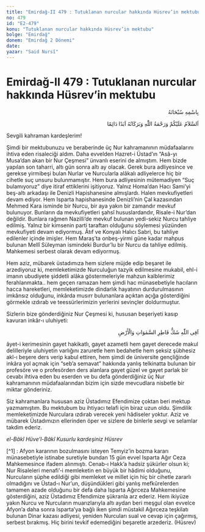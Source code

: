 ```yaml
---
title: "Emirdağ-II 479 : Tutuklanan nurcular hakkında Hüsrev’in mektubu"
no: 479
id: "E2-479"
konu: "Tutuklanan nurcular hakkında Hüsrev’in mektubu"
bolge: "Emirdağ"
donem: "Emirdağ 2 Dönemi"
date: 
yazar: "Said Nursî"
---
```


# Emirdağ-II 479 : Tutuklanan nurcular hakkında Hüsrev’in mektubu

<p class="arabic" dir="rtl" title="Meal: “Her türlü noksan sıfatlardan yüce olan Allah’ın adıyla.”">بِاسْمِهِ سُبْحَانَهُ</p>

<p class="arabic" dir="rtl" title="Meal: “Allah’ın selâmı, rahmeti ve bereketleri, ebedî ve dâimî olarak üzerinize olsun.”">اَلسَّلاَمُ عَلَيْكُمْ وَرَحْمَةُ اللّٰهِ وَبَرَكَاتُهُ اَبَدًا دَائِمًا</p>

Sevgili kahraman kardeşlerim!

Şimdi bir mektubunuzu ve beraberinde üç Nur kahramanının müdafaalarını ihtiva eden risaleciği aldım. Daha evvelden Hazret-i Üstad’ın “Asâ-yı Musa’dan akan bir Nur Çeşmesi” ünvanlı eserini de almıştım. Hem bizde yapılan son taharri, altı gün sonra altı ay olacak. Gerek bura adliyesince ve gerekse yirmibeşi bulan Nurlar ve Nurcularla alâkalı adliyelerce hiç bir cihetle suç unsuru bulunmamıştır. Hem bura adliyesinin mütemadiyen “Suç bulamıyoruz” diye itiraf ettiklerini işitiyoruz. Yalnız Homa’dan Hacı Sami’yi beş-altı arkadaşı ile Denizli Hapishanesine almışlardı. Halen mevkufiyetleri devam ediyor. Hem Isparta hapishanesinde Denizli’nin Çal kazasından Mehmed Kara isminde bir Nurcu, bir aya yakın bir zamandır mevkuf bulunuyor. Bunların da mevkufiyetleri şahsî hususlardandır, Risale-i Nur’dan değildir. Bunlara rağmen Nazilli’de mevkuf bulunan yedi-sekiz Nurcu tahliye edilmiş. Yalnız bir kimsenin parti taraftarı olduğunu söylemesi yüzünden mevkufiyeti devam ediyormuş. Âtıf ve Konyalı Halıcı Sabri, bu tahliye edilenler içinde imişler. Hem Maraş’ta onbeş-yirmi güne kadar mahpus bulunan Mellî Süleyman ismindeki Burdur’lu bir Nurcu da tahliye edilmiş. Mahkemesi serbest olarak devam ediyormuş.

Hem aziz, mübarek üstadımıza hem sizlere müjde edip beşaret ile arzediyoruz ki, memleketimizde Nurculuğun tazyik edilmesine mukabil, ehl-i imanın ubudiyete şiddetli alâka göstermeleriyle mahzun kalblerimiz ferahlanmakta.. hem geçen ramazan hem şimdi hac münasebetiyle hacıların hacca hareketleri, memleketimizde dindarlık hayatının durdurulmasının imkânsız olduğunu, inkârda musırr bulunanlara açıktan açığa gösterdiğini görmekle ızdırab ve teessürlerimizin yerlerini sevinçler doldurmuştur.

Sizlerin bize gönderdiğiniz Nur Çeşmesi ki, hususan beşeriyeti kasıp kavuran inkâr-ı uluhiyeti:

<p class="arabic" dir="rtl" title="Meal: “Gökleri ve yeri yoktan var eden Allah hakkında şüphe mi var?” [İbrahim Sûresi, 14:10] ">اَفِى اللّٰهِ شَكٌّ فَاطِرِ السَّمٰوَاتِ وَالْأَرْضِ</p>

âyet-i kerimesinin gayet hakikatlı, gayet azametli hem gayet derecede makul delilleriyle uluhiyetin varlığını zaruretle hem bedahetle hem şeksiz şübhesiz akl-ı beşere ders verip kabul ettiren, hem şimdi de üniversite gençliğinde inkâra yol açmak için “seb’a semavat” hakkında yanlış telkinatta bulunan bir profesöre ve o profesörden ders alanlara gayet güzel ve gayet parlak bir cevabı ihtiva eden bu eserden ve bu defa gönderdiğiniz üç Nur kahramanının müdafaalarından bizim için sizde mevcudlara nisbetle bir miktar gönderiniz.

Siz kahramanlara hususan aziz Üstadımız Efendimize çoktan beri mektup yazmamıştım. Bu mektubum bu ihtiyacı telafi için biraz uzun oldu. Şimdilik memleketimizde Nurculara ızdırab verecek yeni hâdiseler yoktur. Aziz ve mübarek Üstadımızın ellerinden öper ve sizlere de binlerle sevgi ve selamlar takdim ederiz.

*el-Bâkî Hüve’l-Bâkî*
*Kusurlu kardeşiniz*
*Hüsrev*

[^1] : Afyon kararının bozulmasını isteyen Temyiz’in bozma kararı münasebetiyle istinabe suretiyle bundan 15 gün evvel Isparta Ağır Ceza Mahkemesince ifadem alınmıştı. Cenab-ı Hakk’a hadsiz şükürler olsun ki; Nur Risaleleri menafi’-i memleketin en büyük bir hâdimi olduğunu, Nurcuların şüphe edildiği gibi memleket ve millet için hiç bir cihetle zararlı olmadığını ve Üstad-ı Nur’un, düşündükleri gibi yanlış mefkûrelerden tamamen azade olduğunu bir defa daha Isparta Ağırceza Mahkemesine gösterdiğini, aziz Üstadımız Efendimize şükranla arz ederiz. Hem ikiyüze yakın Nurcu ve Nurcuların muarızlarıyla altı aydan beri meşgul olan evvelce Afyon’a daha sonra Isparta’ya bağlı iken şimdi müstakil Ağırceza teşkilatı bulunan Dinar kazası adliyesi, yeniden Nurcuları sual ve cevap için çağırmış, serbest bırakmış. Hiç birini tevkif edemediğini beşaretle arzederiz. (Hüsrev)
